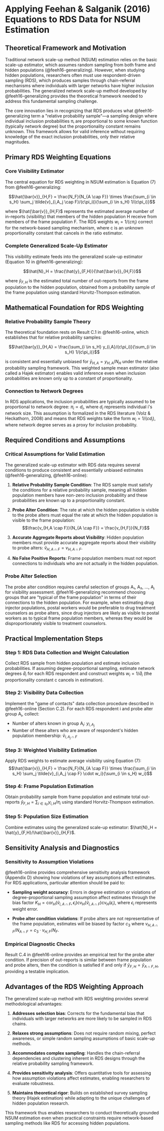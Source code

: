 # Applying Feehan & Salganik (2016) Equations to RDS Data for NSUM Estimation

## Theoretical Framework and Motivation

Traditional network scale-up method (NSUM) estimation relies on the basic scale-up estimator, which assumes random sampling from both frame and hidden populations (@feeh16-generalizing). However, when studying hidden populations, researchers often must use respondent-driven sampling (RDS), which produces samples through chain-referral mechanisms where individuals with larger networks have higher inclusion probabilities. The generalized network scale-up method developed by @feeh16-generalizing provides the theoretical framework needed to address this fundamental sampling challenge.

The core innovation lies in recognizing that RDS produces what @feeh16-generalizing term a "relative probability sample"—a sampling design where individual inclusion probabilities πᵢ are proportional to some known function (typically network degree) but the proportionality constant remains unknown. This framework allows for valid inference without requiring knowledge of the exact inclusion probabilities, only their relative magnitudes.

## Primary RDS Weighting Equations

### Core Visibility Estimator

The central equation for RDS weighting in NSUM estimation is Equation (7) from @feeh16-generalizing:

$$\hat{\bar{v}}_{H,F} = \frac{N_F}{N_{A \cap F}} \times \frac{\sum_{i \in s_H} \sum_j \tilde{v}_{i,A_j \cap F}/(c\pi_i)}{\sum_{i \in s_H} 1/(c\pi_i)}$$

where $\hat{\bar{v}}_{H,F}$ represents the estimated average number of in-reports (visibility) that members of the hidden population H receive from members of the frame population F. The RDS weights $w_i = 1/(c\pi_i)$ correct for the network-based sampling mechanism, where c is an unknown proportionality constant that cancels in the ratio estimator.

### Complete Generalized Scale-Up Estimator

This visibility estimate feeds into the generalized scale-up estimator (Equation 10 in @feeh16-generalizing):

$$\hat{N}_H = \frac{\hat{y}_{F,H}}{\hat{\bar{v}}_{H,F}}$$

where $\hat{y}_{F,H}$ is the estimated total number of out-reports from the frame population to the hidden population, obtained from a probability sample of the frame population using standard Horvitz-Thompson estimation.

## Mathematical Foundation for RDS Weighting

### Relative Probability Sample Theory

The theoretical foundation rests on Result C.1 in @feeh16-online, which establishes that for relative probability samples:

$$\hat{\bar{y}}_{H,A} = \frac{\sum_{i \in s_H} y_{i,A}/(c\pi_i)}{\sum_{i \in s_H} 1/(c\pi_i)}$$

is consistent and essentially unbiased for $\bar{y}_{H,A} = y_{H,A}/N_H$ under the relative probability sampling framework. This weighted sample mean estimator (also called a Hajek estimator) enables valid inference even when inclusion probabilities are known only up to a constant of proportionality.

### Connection to Network Degrees

In RDS applications, the inclusion probabilities are typically assumed to be proportional to network degree: $\pi_i \propto d_i$, where $d_i$ represents individual i's network size. This assumption is formalized in the RDS literature (Volz & Heckathorn, 2008) and means that RDS weights take the form $w_i = 1/(cd_i)$, where network degree serves as a proxy for inclusion probability.

## Required Conditions and Assumptions

### Critical Assumptions for Valid Estimation

The generalized scale-up estimator with RDS data requires several conditions to produce consistent and essentially unbiased estimates (@feeh16-generalizing, @feeh16-online):

1. **Relative Probability Sample Condition**: The RDS sample must satisfy the conditions for a relative probability sample, meaning all hidden population members have non-zero inclusion probability and these probabilities are known up to a proportionality constant.

2. **Probe Alter Condition**: The rate at which the hidden population is visible to the probe alters must equal the rate at which the hidden population is visible to the frame population:
   $$\frac{v_{H,A \cap F}}{N_{A \cap F}} = \frac{v_{H,F}}{N_F}$$

3. **Accurate Aggregate Reports about Visibility**: Hidden population members must provide accurate aggregate reports about their visibility to probe alters: $\tilde{v}_{H,A \cap F} = v_{H,A \cap F}$.

4. **No False Positive Reports**: Frame population members must not report connections to individuals who are not actually in the hidden population.

### Probe Alter Selection

The probe alter condition requires careful selection of groups A₁, A₂, ..., Aⱼ for visibility assessment. @feeh16-generalizing recommend choosing groups that are "typical of the frame population" in terms of their connections to the hidden population. For example, when estimating drug injector populations, postal workers would be preferable to drug treatment counselors as probe alters, since drug injectors are likely as visible to postal workers as to typical frame population members, whereas they would be disproportionately visible to treatment counselors.

## Practical Implementation Steps

### Step 1: RDS Data Collection and Weight Calculation

Collect RDS sample from hidden population and estimate inclusion probabilities. If assuming degree-proportional sampling, estimate network degrees $\hat{d}_i$ for each RDS respondent and construct weights $w_i = 1/\hat{d}_i$ (the proportionality constant c cancels in estimation).

### Step 2: Visibility Data Collection

Implement the "game of contacts" data collection procedure described in @feeh16-online (Section C.2). For each RDS respondent i and probe alter group Aⱼ, collect:
- Number of alters known in group Aⱼ: $y_{i,A_j}$
- Number of these alters who are aware of respondent's hidden population membership: $\tilde{v}_{i,A_j \cap F}$

### Step 3: Weighted Visibility Estimation

Apply RDS weights to estimate average visibility using Equation (7):
$$\hat{\bar{v}}_{H,F} = \frac{N_F}{N_{A \cap F}} \times \frac{\sum_{i \in s_H} \sum_j \tilde{v}_{i,A_j \cap F} \cdot w_i}{\sum_{i \in s_H} w_i}$$

### Step 4: Frame Population Estimation

Obtain probability sample from frame population and estimate total out-reports $\hat{y}_{F,H} = \sum_{i \in s_F} y_{i,H}/\pi_i$ using standard Horvitz-Thompson estimation.

### Step 5: Population Size Estimation

Combine estimates using the generalized scale-up estimator: $\hat{N}_H = \hat{y}_{F,H}/\hat{\bar{v}}_{H,F}$.

## Sensitivity Analysis and Diagnostics

### Sensitivity to Assumption Violations

@feeh16-online provides comprehensive sensitivity analysis framework (Appendix D) showing how violations of key assumptions affect estimates. For RDS applications, particular attention should be paid to:

- **Sampling weight accuracy**: Errors in degree estimation or violations of degree-proportional sampling assumption affect estimates through the bias factor $K_H = \text{cor}_H(\tilde{v}_{i,A \cap F}, \epsilon_i) \text{cv}_H(\tilde{v}_{i,A \cap F}) \text{cv}_H(\epsilon_i)$, where $\epsilon_i$ represents weight error.

- **Probe alter condition violations**: If probe alters are not representative of the frame population, estimates will be biased by factor $c_3$ where $v_{H,A \cap F}/N_{A \cap F} = c_3 \cdot v_{H,F}/N_F$.

### Empirical Diagnostic Checks

Result C.4 in @feeh16-online provides an empirical test for the probe alter condition. If precision of out-reports is similar between frame population and probe alters, then the condition is satisfied if and only if $\bar{y}_{F,H} = \bar{y}_{A \cap F,H}$, providing a testable implication.

## Advantages of the RDS Weighting Approach

The generalized scale-up method with RDS weighting provides several methodological advantages:

1. **Addresses selection bias**: Corrects for the fundamental bias that individuals with larger networks are more likely to be sampled in RDS chains.

2. **Relaxes strong assumptions**: Does not require random mixing, perfect awareness, or simple random sampling assumptions of basic scale-up methods.

3. **Accommodates complex sampling**: Handles the chain-referral dependencies and clustering inherent in RDS designs through the relative probability sampling framework.

4. **Provides sensitivity analysis**: Offers quantitative tools for assessing how assumption violations affect estimates, enabling researchers to evaluate robustness.

5. **Maintains theoretical rigor**: Builds on established survey sampling theory (Hajek estimation) while adapting to the unique challenges of hidden population research.

This framework thus enables researchers to conduct theoretically grounded NSUM estimation even when practical constraints require network-based sampling methods like RDS for accessing hidden populations.